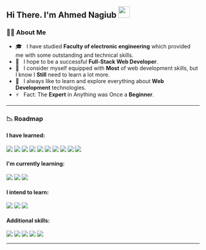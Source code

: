 ## Hi There. I'm Ahmed Nagiub <img src="https://raw.githubusercontent.com/salahineo/salahineo/main/assets/img/github/Hi.gif" width="30px">

### :man_technologist: About Me


- 🎓 &nbsp; I have studied **Faculty of electronic engineering** which provided me with some outstanding and technical skills.
- 🌱 &nbsp; I hope to be a successful **Full-Stack Web Developer**.
- 💼 &nbsp; I consider myself equipped with **Most** of web development skills, but I know I **Still** need to learn a lot more.
- 🤔 &nbsp; I always like to learn and explore everything about **Web Development** technologies.
- ⚡ &nbsp; Fact: The **Expert** in Anything was Once a **Beginner**.

---

### :chart_with_downwards_trend: Roadmap

#### I have **learned**: 

<div>
  <img src="https://img.shields.io/badge/-HTML-E34F26?style=flat&logo=html5&logoColor=ffffff"/>
  <img src="https://img.shields.io/badge/-CSS-1572B6?style=flat&logo=css3&logoColor=ffffff"/>
  <img src="https://img.shields.io/badge/-JavaScript-F7DF1E?style=flat&logo=javascript&logoColor=222222"/>
  <img src="https://img.shields.io/badge/-jQuery-0769AD?style=flat&logo=jquery&logoColor=ffffff"/>
  <img src="https://img.shields.io/badge/-Bootstrap-7952B3?style=flat&logo=bootstrap&logoColor=ffffff"/>
  <img src="https://img.shields.io/badge/-SASS-CC6699?style=flat&logo=sass&logoColor=ffffff"/>
  <img src="https://img.shields.io/badge/-Pug%20JS-A86454?style=flat&logo=pug&logoColor=ffffff"/>

  <img src="https://img.shields.io/badge/-TypeScript-3178C6?style=flat&logo=typescript&logoColor=ffffff"/>
  <img src="https://img.shields.io/badge/-PHP-777BB4?style=flat&logo=php&logoColor=ffffff"/>
  <img src="https://img.shields.io/badge/-MySQL-4479A1?style=flat&logo=mysql&logoColor=ffffff"/>
</div>
  
#### I'm currently **learning**:

<div>
  <img src="https://img.shields.io/badge/-Next%20JS-000000?style=flat&logo=nextdotjs&logoColor=ffffff"/>
  <img src="https://img.shields.io/badge/-Webpack-101619?style=flat&logo=webpack&logoColor=8DD6F9"/>
  <img src="https://img.shields.io/badge/-Docker-2496ED?style=flat&logo=docker&logoColor=ffffff"/>
</div>


#### I **intend to** learn: 

<div>
  <img src="https://img.shields.io/badge/-Laravel-FF2D20?style=flat&logo=laravel&logoColor=ffffff"/>
  <img src="https://img.shields.io/badge/-Node%20JS-339933?style=flat&logo=nodedotjs&logoColor=ffffff"/>
  <img src="https://img.shields.io/badge/-MongoDB-47A248?style=flat&logo=mongodb&logoColor=ffffff"/>
</div>

#### Additional **skills**:

<div>
  <img src="https://img.shields.io/badge/-Gulp--JS-CF4647?style=flat&logo=gulp&logoColor=ffffff"/>
  <img src="https://img.shields.io/badge/-Git-F05032?style=flat&logo=git&logoColor=ffffff"/>
  <img src="https://img.shields.io/badge/-GitHub-181717?style=flat&logo=github&logoColor=ffffff"/>
  <img src="https://img.shields.io/badge/-Command--Line-4D4D4D?style=flat&logo=windows-terminal&logoColor=ffffff"/>
  <img src="https://img.shields.io/badge/-Linux-FCC624?style=flat&logo=linux&logoColor=222222"/>
</div>

---

